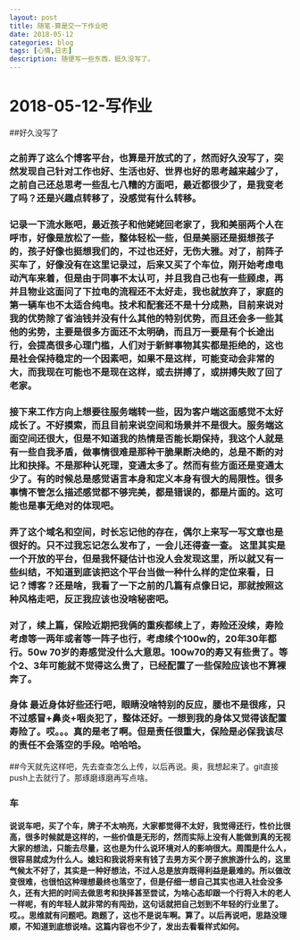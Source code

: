 ```yaml
---
layout: post
title: 随笔-算是交一下作业吧
date: 2018-05-12
categories: blog
tags: [心情,日志]
description: 随便写一些东西，挺久没写了。
---
```



# 2018-05-12-写作业
##好久没写了
### 之前弄了这么个博客平台，也算是开放式的了，然而好久没写了，突然发现自己针对工作也好、生活也好、世界也好的思考越来越少了，之前自己还总思考一些乱七八糟的方面吧，最近都很少了，是我变老了吗？还是兴趣点转移了，没感觉有什么转移。
### 记录一下流水账吧，最近孩子和他姥姥回老家了，我和美丽两个人在呼市，好像是放松了一些，整体轻松一些，但是美丽还是挺想孩子的，孩子好像也挺想我们的，不过也还好，无伤大雅。对了，前阵子买车了，好像没有在这里记录过，后来又买了个车位，刚开始考虑电动汽车来着，但是由于同事不太认可，并且我自己也有一些顾虑，再并且物业这面问了下拉电的流程还不太好走，我也就放弃了，家庭的第一辆车也不太适合纯电。技术和配套还不是十分成熟，目前来说对我的优势除了省油钱并没有什么其他的特别优势，而且还会多一些其他的劣势，主要是很多方面还不太明确，而且万一要是有个长途出行，会提高很多心理门槛，人们对于新鲜事物其实都是拒绝的，这也是社会保持稳定的一个因素吧，如果不是这样，可能变动会非常的大，而我现在可能也不是现在这样，或去拼搏了，或拼搏失败了回了老家。
### 接下来工作方向上想要往服务端转一些，因为客户端这面感觉不太好成长了。不好摸索，而且目前来说空间和场景并不是很大。服务端这面空间还很大，但是不知道我的热情是否能长期保持，我这个人就是有一些自我矛盾，做事情很难是那种干脆果断决绝的，总是不断的对比和抉择。不是那种认死理，变通太多了。然而有些方面还是变通太少了。有的时候总是感觉语言本身和定义本身有很大的局限性。很多事情不管怎么描述感觉都不够完美，都是错误的，都是片面的。这可能也是事无绝对的体现吧。
### 弄了这个域名和空间，时长忘记他的存在，偶尔上来写一写文章也是很好的。只不过我忘记怎么发布了，一会儿还得查一查。 这里其实是一个开放的平台，但是我怀疑估计也没人会发现这里，所以就又有一些纠结，不知道到底该把这个平台当做一种什么样的定位来看，日记？博客？还是啥，我看了一下之前的几篇有点像日记，那就按照这种风格走吧，反正我应该也没啥秘密吧。
### 对了，续上篇，保险近期把我俩的重疾都续上了，寿险还没续，寿险考虑等一两年或者等一阵子也行，考虑续个100w的，20年30年都行。50w 70岁的寿感觉没什么大意思。100w70的寿又有些贵了。等个2、3年可能就不觉得这么贵了，已经配置了一些保险应该也不算裸奔了。
### 身体 最近身体好些还行吧，眼睛没啥特别的反应，腰也不是很疼，只不过感冒+鼻炎+咽炎犯了，整体还好。一想到我的身体又觉得该配置寿险了。哎。。。真的是老了啊。但是责任很重大，保险是必保我该尽的责任不会落空的手段。哈哈哈。
##今天就先这样吧，先去查查怎么上传，以后再说。奥，我想起来了。git直接push上去就行了。那琢磨琢磨再写点啥。
### 车
#### 说说车吧，买了个车，牌子不太响亮，大家都觉得不太好，我觉得还行，性价比很高，很多时候就是这样的，一些价值是无形的，然而实际上没有人能做到真的无视大家的想法，只能去尽量，这也是为什么说环境对人的影响很大。周围是什么人，很容易就成为什么人。媳妇和我说将来有钱了去男方买个房子旅旅游什么的，这里气候太不好了，其实是一种好想法，不过人总是放弃既得利益是最难的。所以做改变很难，也很怕这种理想最终也落空了，但是仔细一想自己其实也进入社会没多久，还有大把的时间去做思考和抉择甚至尝试，为啥心态却跟一个行将入木的老人一样呢，有的年轻人就非常的有闯劲，这句话就把自己划到不年轻的行业里了。哎。。思维就有问题吧。跑题了，这也不是说车啊。算了。以后再说吧，思路没理顺，不知道到底想说啥。这篇内容也不少了，发出去看看样式如何。



